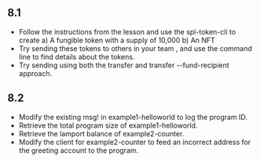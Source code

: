 ## 8.1
- Follow the instructions from the lesson and use the spl-token-cli to create
    a) A fungible token with a supply of 10,000
    b) An NFT
- Try sending these tokens to others in your team , and use the command line to find details about the tokens.
- Try sending using both the transfer and transfer --fund-recipient approach.

## 8.2
- Modify the existing msg! in example1-helloworld to log the program ID.
- Retrieve the total program size of example1-helloworld.
- Retrieve the lamport balance of example2-counter.
- Modify the client for example2-counter to feed an incorrect address for the greeting account to the program.